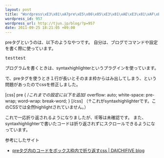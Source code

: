 ```yaml
--- 
layout: post
title: "Wordpress\xE3\x81\xA7pre\xE5\x86\x85\xE3\x81\xAE\xE3\x81\xAF\xE3\x81\xBF\xE5\x87\xBA\xE3\x81\x99\xE9\x83\xA8\xE5\x88\x86\xE3\x82\x92\xE8\x87\xAA\xE5\x8B\x95\xE7\x9A\x84\xE3\x81\xAB\xE6\x8A\x98\xE3\x82\x8A\xE8\xBF\x94\xE3\x81\x99"
wordpress_id: 957
wordpress_url: http://tjun.jp/blog/?p=957
date: 2011-09-25 18:21:05 +09:00
---
```

preタグというのは、以下のようなやつです。
自分は、ブログでコマンドや設定を書く際に使っています。
<pre>
testtest
</pre>

プログラムを書くときは、syntaxhighlighterというプラグインを使っています。

で、preタグを使うとき１行が長いとそのまま枠からはみ出してしまう、という問題があったのでcssを修正しました。

[css]
pre {
    /*これまでの設定に以下を追加*/
    overflow: auto;
    white-space: pre-wrap;
    word-wrap: break-word;
}
[/css]
（↑これがsyntaxhighlighterです。このCSSでは全然highlightされていません。）

これで一応折り返されるようになりましたが、IE等は未確認です。
また、syntaxhighlighterで書いたコードは折り返されずにスクロールできるようになっています。

参考にしたサイト
<ul>
	<li> <a href="http://blog.daichifive.com/archives/142" title="preタグ内のコードをボックス枠内で折り返すcss | DAICHIFIVE blog">preタグ内のコードをボックス枠内で折り返すcss | DAICHIFIVE blog</a></li>
</ul>

